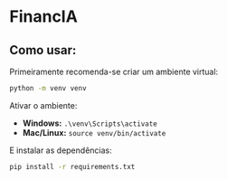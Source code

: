 # FinancIA

## Como usar:
Primeiramente recomenda-se criar um ambiente virtual:
```bash
python -m venv venv
```

Ativar o ambiente:
- **Windows:** ```.\venv\Scripts\activate```
- **Mac/Linux:** ```source venv/bin/activate```

E instalar as dependências:
```bash
pip install -r requirements.txt
```